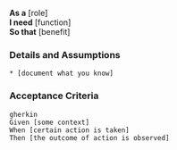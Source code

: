 **As a** [role]  
**I need** [function]  
**So that** [benefit]  
    
### Details and Assumptions
    * [document what you know]      
### Acceptance Criteria     
    gherkin 
    Given [some context]
    When [certain action is taken]
    Then [the outcome of action is observed]
